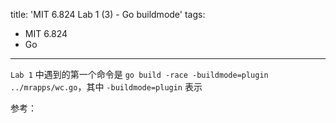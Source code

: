 title: 'MIT 6.824 Lab 1 (3) - Go buildmode'
tags:
- MIT 6.824
- Go
---

`Lab 1` 中遇到的第一个命令是 `go build -race -buildmode=plugin ../mrapps/wc.go`，其中 `-buildmode=plugin` 表示

参考：
